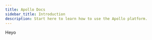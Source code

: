```yaml
---
title: Apollo Docs
sidebar_title: Introduction
description: Start here to learn how to use the Apollo platform.
---
```


Heyo

